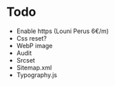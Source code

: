 # Todo

- Enable https (Louni Perus 6€/m)
- Css reset?
- WebP image
- Audit
- Srcset
- Sitemap.xml
- Typography.js
  ​
